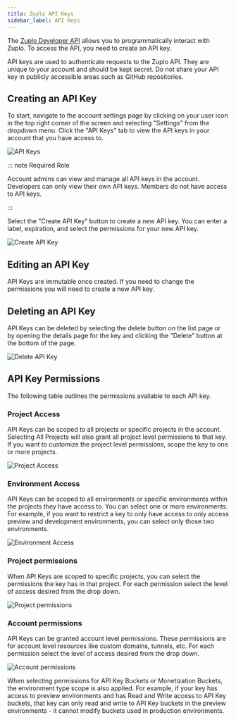 ```yaml
---
title: Zuplo API Keys
sidebar_label: API Keys
---
```


The [Zuplo Developer API](https://dev.zuplo.com) allows you to programmatically
interact with Zuplo. To access the API, you need to create an API key.

API keys are used to authenticate requests to the Zuplo API. They are unique to
your account and should be kept secret. Do not share your API key in publicly
accessible areas such as GitHub repositories.

## Creating an API Key

To start, navigate to the account settings page by clicking on your user icon in
the top right corner of the screen and selecting "Settings" from the dropdown
menu. Click the "API Keys" tab to view the API keys in your account that you
have access to.

![API Keys](../../../public/media/zuplo-api-keys/image.png)

::: note Required Role

Account admins can view and manage all API keys in the account. Developers can
only view their own API keys. Members do not have access to API keys.

:::

Select the "Create API Key" button to create a new API key. You can enter a
label, expiration, and select the permissions for your new API key.

<EnterpriseFeature name="Fine-grained API Key Management" />

![Create API Key](../../../public/media/zuplo-api-keys/image-1.png)

## Editing an API Key

API Keys are immutable once created. If you need to change the permissions you
will need to create a new API key.

## Deleting an API Key

API Keys can be deleted by selecting the delete button on the list page or by
opening the details page for the key and clicking the "Delete" button at the
bottom of the page.

![Delete API Key](../../../public/media/zuplo-api-keys/image-2.png)

## API Key Permissions

<EnterpriseFeature name="Fine-grained API Key Management" />

The following table outlines the permissions available to each API key.

### Project Access

API Keys can be scoped to all projects or specific projects in the account.
Selecting All Projects will also grant all project level permissions to that
key. If you want to customize the project level permissions, scope the key to
one or more projects.

![Project Access](../../../public/media/zuplo-api-keys/image-3.png)

### Environment Access

API Keys can be scoped to all environments or specific environments within the
projects they have access to. You can select one or more environments. For
example, if you want to restrict a key to only have access to only access
preview and development environments, you can select only those two
environments.

![Environment Access](../../../public/media/zuplo-api-keys/image-4.png)

### Project permissions

When API Keys are scoped to specific projects, you can select the permissions
the key has in that project. For each permission select the level of access
desired from the drop down.

![Project permissions](../../../public/media/zuplo-api-keys/image-5.png)

### Account permissions

API Keys can be granted account level permissions. These permissions are for
account level resources like custom domains, tunnels, etc. For each permission
select the level of access desired from the drop down.

![Account permissions](../../../public/media/zuplo-api-keys/image-6.png)

When selecting permissions for API Key Buckets or Monetization Buckets, the
environment type scope is also applied. For example, if your key has access to
preview environments and has Read and Write access to API Key buckets, that key
can only read and write to API Key buckets in the preview environments - it
cannot modify buckets used in production environments.
